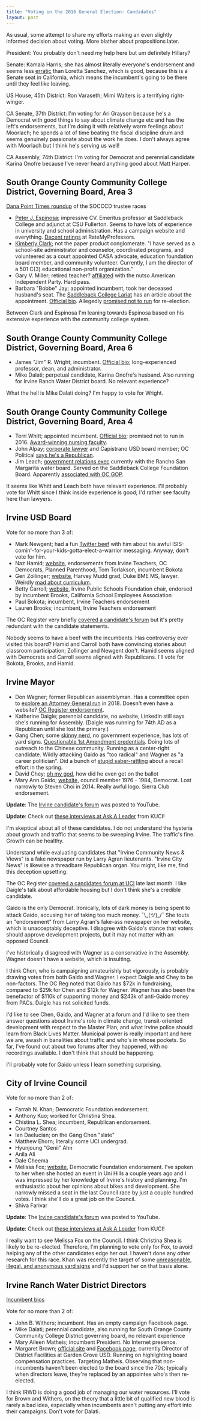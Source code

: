 ```yaml
---
title: "Voting in the 2016 General Election: Candidates"
layout: post
---
```


As usual, some attempt to share my efforts making an even slightly informed decision about voting. More blather about propositions later.

President: You probably don't need my help here but um definitely Hillary?

Senate: Kamala Harris; she has almost literally everyone's endorsement and seems less [erratic](http://www.ocweekly.com/news/loretta-sanchez-dabs-during-us-senate-debate-world-wonders-wtf-7571385) than Loretta Sanchez, which is good, because this is a Senate seat in California, which means the incumbent's going to be there until they feel like leaving.

US House, 45th District: Ron Varaseth; Mimi Walters is a terrifying right-winger.

CA Senate, 37th District: I'm voting for Ari Grayson because he's a Democrat with good things to say about climate change etc and has the left's endorsements, but I'm doing it with relatively warm feelings about Moorlach; he spends a lot of time beating the fiscal discipline drum and seems genuinely passionate about the work he does. I don't always agree with Moorlach but I think he's serving us well!

CA Assembly, 74th District: I'm voting for Democrat and perennial candidate Karina Onofre because I've never heard anything good about Matt Harper.

## South Orange County Community College District, Governing Board, Area 3

[Dana Point Times roundup](http://www.danapointtimes.com/candidates-vie-south-oc-community-college-district-socccd-seats/) of the SOCCCD trustee races

* [Peter J. Espinosa](https://www.linkedin.com/in/dr-peter-espinosa-2476aa1a); impressive CV. Emeritus professor at Saddleback College and adjunct at CSU Fullerton. Seems to have lots of experience in university and school administration. Has a campaign website and everything. [Decent ratings](http://www.ratemyprofessors.com/ShowRatings.jsp?tid=234704) at RateMyProfessors.
* [Kimberly Clark](http://www.votekimberlyclark.com/about); not the paper product conglomerate. "I have served as a school-site administrator and counselor, coordinated programs, and volunteered as a court appointed CASA advocate, education foundation board member, and community volunteer. Currently, I am the director of a 501 C(3) educational non-profit organization."
* Gary V. Miller; retired teacher? [affiliated](http://www.joincalifornia.com/candidate/3218) with the nutso American Independent Party. Hard pass.
* Barbara "Bobbe" Jay; appointed incumbent, took her deceased husband's seat. The [Saddleback College Lariat](http://lariatnews.com/news/district-board-of-trustees-look-for-new-member/) has an article about the appointment. [Official bio](https://www.socccd.edu/about/about_board_jay.html). Allegedly [promised not to run](https://dissenttheblog.blogspot.com/2015_04_26_archive.html) for re-election.

Between Clark and Espinosa I'm leaning towards Espinosa based on his extensive experience with the community college system.

## South Orange County Community College District, Governing Board, Area 6

* James "Jim" R. Wright; incumbent. [Official bio](https://www.socccd.edu/about/about_board_wright.html); long-experienced professor, dean, and administrator.
* Mike Dalati; perpetual candidate, Karina Onofre's husband. Also running for Irvine Ranch Water District board. No relevant experience?

What the hell is Mike Dalati doing? I'm happy to vote for Wright.

## South Orange County Community College District, Governing Board, Area 4

* Terri Whitt; appointed incumbent. [Official bio](https://www.socccd.edu/about/about_board_padberg.html); promised not to run in 2016. [Award-winning nursing faculty](http://www.ocregister.com/articles/nursing-164463-site-videos.html).
* John Alpay; [corporate lawyer](https://www.linkedin.com/in/johnalpay) and Capistrano USD board member; OC Political [says he's a Republican](https://ocpolitical.com/2013/03/22/republican-democrat-independent-the-partisan-affiliations-of-everyone-holding-office-in-orange-county/#more-7844).
* Jim Leach; [government relations exec](https://www.linkedin.com/in/jamesmleach) currently with the Rancho San Margarita water board. Served on the Saddleback College Foundation Board. Apparently [associated with OC GOP](http://www.ocgop.org/event/event/you-are-invited-to-attend-a-reception-for-jim-leach-for-socccd-trustee/).

It seems like Whitt and Leach both have relevant experience. I'll probably vote for Whitt since I think inside experience is good; I'd rather see faculty here than lawyers.

## Irvine USD Board

Vote for no more than 3 of:

* Mark Newgent; had a fun [Twitter beef](https://twitter.com/kumokasumi/status/772217241731411968) with him about his awful ISIS-comin'-for-your-kids-gotta-elect-a-warrior messaging. Anyway, don't vote for him.
* Naz Hamid; [website](https://votefornaz.nationbuilder.com/), endorsements from Irvine Teachers, OC Democrats, Planned Parenthood, Tom Torlakson, incumbent Bokota
* Geri Zollinger; [website](http://www.gerizollinger.com/), Harvey Mudd grad, Duke BME MS, lawyer. Weirdly [mad about curriculum](https://www.change.org/p/iusd-board-of-education-iusd-let-us-have-a-voice).
* Betty Carroll; [website](http://www.bettycarrollforschoolboard.com/), Irvine Public Schools Foundation chair, endorsed by incumbent Brooks, California School Employees Association
* Paul Bokota; incumbent, Irvine Teachers endorsement
* Lauren Brooks; incumbent, Irvine Teachers endorsement

The OC Register very briefly [covered a candidate's forum](http://www.ocregister.com/articles/irvine-731680-board-district.html) but it's pretty redundant with the candidate statements.

Nobody seems to have a beef with the incumbents. Has controversy ever visited this board? Hamid and Carroll both have convincing stories about classroom participation; Zollinger and Newgent don't. Hamid seems aligned with Democrats and Carroll seems aligned with Republicans. I'll vote for Bokota, Brooks, and Hamid.

## Irvine Mayor

* Don Wagner; former Republican assemblyman. Has a committee open to [explore an Attorney General run](http://www.orangejuiceblog.com/2016/10/irvine-mayoral-candidate-and-developers-darling-don-wagner-has-seriously-filed-to-run-for-attorney-general-in-2018/comment-page-1/) in 2018. Doesn't even have a website? [OC Register endorsement](http://www.ocregister.com/articles/assemblyman-732223-steven-jobs.html).
* Katherine Daigle; perennial candidate, no website, LinkedIn still says she's running for Assembly. (Daigle was running for 74th AD as a Republican until she lost the primary.)
* Gang Chen; some [skinny nerd](http://www.gangchenusa.com/), no government experience, has lots of yard signs. [Questionable 1st Amendment credentials](http://www.theliberaloc.com/2016/08/25/irvines-gang-chen-files-fppc-complaint-against-theliberaloc-and-irvine-community-news-views/). Doing lots of outreach to the Chinese community. Running as a center-right candidate. Wildly attacking Gaido as "too radical" and Wagner as "a career politician". Did a bunch of [stupid saber-rattling](http://www.ocregister.com/articles/recall-712641-park-great.html) about a recall effort in the spring.
* David Chey; [oh my god](http://www.latimes.com/socal/coastline-pilot/opinion/tn-cpt-me-panhandler-hansen-20160714-16-story.html), how did he even get on the ballot
* Mary Ann Gaido; [website](https://maryanngaido.com/), council member 1976 - 1984, Democrat. Lost narrowly to Steven Choi in 2014. Really awful logo. Sierra Club endorsement.

__Update__: The [Irvine candidate's forum](https://www.youtube.com/watch?v=F_C_w9yyp_s) was posted to YouTube.

__Update__: Check out [these interviews at Ask A Leader](http://askaleader.com/?page_id=25) from KUCI!

I'm skeptical about all of these candidates. I do not understand the hysteria about growth and traffic that seems to be sweeping Irvine. The traffic's fine. Growth can be healthy.

Understand while evaluating candidates that "Irvine Community News & Views" is a fake newspaper run by Larry Agran lieutenants. "Irvine City News" is likewise a threadbare Republican organ. You might, like me, find this deception upsetting.

The OC Register [covered a candidates forum at UCI](http://www.ocregister.com/articles/city-731904-irvine-wagner.html) late last month. I like Daigle's talk about affordable housing but I don't think she's a credible candidate.

Gaido is the only Democrat. Ironically, lots of dark money is being spent to attack Gaido, accusing her of taking too much money. ¯\\\_(ツ)\_/¯ She touts an "endorsement" from Larry Agran's fake-ass newspaper on her website, which is unacceptably deceptive. I disagree with Gaido's stance that voters should approve development projects, but it may not matter with an opposed Council.

I've historically disagreed with Wagner as a conservative in the Assembly. Wagner doesn't have a website, which is insulting.

I think Chen, who is campaigning amateurishly but vigorously, is probably drawing votes from both Gaido and Wagner. I expect Daigle and Chey to be non-factors. The OC Reg noted that Gaido has $72k in fundraising, compared to $29k for Chen and $12k for Wagner. Wagner has also been the benefactor of $110k of supporting money and $243k of anti-Gaido money from PACs. Daigle has not solicited funds.

I'd like to see Chen, Gaido, and Wagner at a forum and I'd like to see them answer questions about Irvine's role in climate change, transit-oriented development with respect to the Master Plan, and what Irvine police should learn from Black Lives Matter. Municipal power is really important and here we are, awash in banalities about traffic and who's in whose pockets. So far, I've found out about two forums after they happened, with no recordings available. I don't think that should be happening.

I'll probably vote for Gaido unless I learn something surprising.

## City of Irvine Council

Vote for no more than 2 of:

* Farrah N. Khan; Democratic Foundation endorsement.
* Anthony Kuo; worked for Christina Shea.
* Chistina L. Shea; incumbent, Republican endorsement.
* Courtney Santos
* Ian Daelucian; on the Gang Chen "slate"
* Matthew Ehorn; literally some UCI undergrad.
* Hyunjoung "Genii" Ahn
* Anila Ali
* Dale Cheema
* Melissa Fox; [website](https://votemelissafox.com/), Democratic Foundation endorsement. I've spoken to her when she hosted an event in Uni Hills a couple years ago and I was impressed by her knowledge of Irvine's history and planning. I'm enthusiastic about her opinions about bikes and development. She narrowly missed a seat in the last Council race by just a couple hundred votes. I think she'll do a great job on the Council.
* Shiva Farivar

__Update__: The [Irvine candidate's forum](https://www.youtube.com/watch?v=F_C_w9yyp_s) was posted to YouTube.

__Update__: Check out [these interviews at Ask A Leader](http://askaleader.com/?page_id=25) from KUCI!

I really want to see Melissa Fox on the Council. I think Christina Shea is likely to be re-elected. Therefore, I'm planning to vote only for Fox, to avoid helping any of the other candidates edge her out. I haven't done any other research for this race. Khan was recently the target of some [unreasonable, illegal, and anonymous yard signs](http://www.orangejuiceblog.com/2016/10/illegal-or-worse-and-racist-signs-attacking-two-council-candidates-appear-on-irvine-streets/) and I'd support her on that basis alone.

## Irvine Ranch Water District Directors

[Incumbent bios](http://www.irwd.com/about-us/board-of-directors)

Vote for no more than 2 of:

* John B. Withers; incumbent. Has an empty campaign Facebook page.
* Mike Dalati; perennial candidate, also running for South Orange County Community College District governing board, no relevant experience
* Mary Aileen Matheis; incumbent President. No Internet presence.
* Margaret Brown; [official site](http://www.brownforirwd.com/why-im-running.html) and [Facebook page](https://www.facebook.com/brownforIRWD), currently Director of District Facilities at Garden Grove USD. Running on highlighting board compensation practices. Targeting Matheis. Observing that non-incumbents haven't been elected to the board since the 70s; typically when directors leave, they're replaced by an appointee who's then re-elected.

I think IRWD is doing a good job of managing our water resources. I'll vote for Brown and Withers, on the theory that a little bit of qualified new blood is rarely a bad idea, especially when incumbents aren't putting any effort into their campaigns. Don't vote for Dalati.
